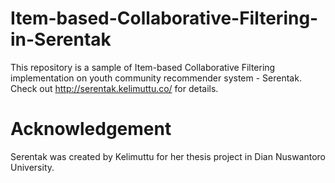# Item-based-Collaborative-Filtering-in-Serentak
This repository is a sample of Item-based Collaborative Filtering implementation on youth community recommender system - Serentak.
Check out http://serentak.kelimuttu.co/ for details.

# Acknowledgement
Serentak was created by Kelimuttu for her thesis project in Dian Nuswantoro University.
